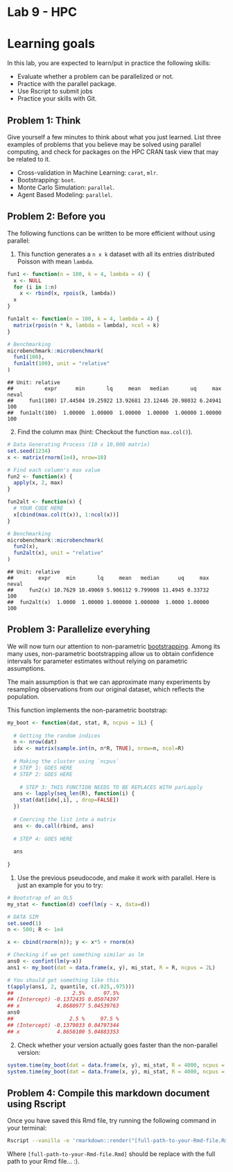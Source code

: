 Lab 9 - HPC
================

# Learning goals

In this lab, you are expected to learn/put in practice the following
skills:

  - Evaluate whether a problem can be parallelized or not.
  - Practice with the parallel package.
  - Use Rscript to submit jobs
  - Practice your skills with Git.

## Problem 1: Think

Give yourself a few minutes to think about what you just learned. List
three examples of problems that you believe may be solved using parallel
computing, and check for packages on the HPC CRAN task view that may be
related to it.

  - Cross-validation in Machine Learning: `carat`, `mlr`.
  - Bootstrapping: `boot`.
  - Monte Carlo Simulation: `parallel`.
  - Agent Based Modeling: `parallel`.

## Problem 2: Before you

The following functions can be written to be more efficient without
using parallel:

1.  This function generates a `n x k` dataset with all its entries
    distributed Poisson with mean `lambda`.

<!-- end list -->

``` r
fun1 <- function(n = 100, k = 4, lambda = 4) {
  x <- NULL
  for (i in 1:n)
    x <- rbind(x, rpois(k, lambda))
  x
}

fun1alt <- function(n = 100, k = 4, lambda = 4) {
  matrix(rpois(n * k, lambda = lambda), ncol = k)
}

# Benchmarking
microbenchmark::microbenchmark(
  fun1(100),
  fun1alt(100), unit = "relative"
)
```

    ## Unit: relative
    ##          expr      min       lq     mean   median       uq     max neval
    ##     fun1(100) 17.44504 19.25922 13.92681 23.12446 20.98032 6.24941   100
    ##  fun1alt(100)  1.00000  1.00000  1.00000  1.00000  1.00000 1.00000   100

2.  Find the column max (hint: Checkout the function `max.col()`).

<!-- end list -->

``` r
# Data Generating Process (10 x 10,000 matrix)
set.seed(1234)
x <- matrix(rnorm(1e4), nrow=10)

# Find each column's max value
fun2 <- function(x) {
  apply(x, 2, max)
}

fun2alt <- function(x) {
  # YOUR CODE HERE
  x[cbind(max.col(t(x)), 1:ncol(x))]
}

# Benchmarking
microbenchmark::microbenchmark(
  fun2(x),
  fun2alt(x), unit = "relative"
)
```

    ## Unit: relative
    ##        expr     min       lq     mean   median      uq     max neval
    ##     fun2(x) 10.7629 10.49069 5.906112 9.799008 11.4945 0.33732   100
    ##  fun2alt(x)  1.0000  1.00000 1.000000 1.000000  1.0000 1.00000   100

## Problem 3: Parallelize everyhing

We will now turn our attention to non-parametric
[bootstrapping](https://en.wikipedia.org/wiki/Bootstrapping_\(statistics\)).
Among its many uses, non-parametric bootstrapping allow us to obtain
confidence intervals for parameter estimates without relying on
parametric assumptions.

The main assumption is that we can approximate many experiments by
resampling observations from our original dataset, which reflects the
population.

This function implements the non-parametric bootstrap:

``` r
my_boot <- function(dat, stat, R, ncpus = 1L) {
  
  # Getting the random indices
  n <- nrow(dat)
  idx <- matrix(sample.int(n, n*R, TRUE), nrow=n, ncol=R)
 
  # Making the cluster using `ncpus`
  # STEP 1: GOES HERE
  # STEP 2: GOES HERE
  
    # STEP 3: THIS FUNCTION NEEDS TO BE REPLACES WITH parLapply
  ans <- lapply(seq_len(R), function(i) {
    stat(dat[idx[,i], , drop=FALSE])
  })
  
  # Coercing the list into a matrix
  ans <- do.call(rbind, ans)
  
  # STEP 4: GOES HERE
  
  ans
  
}
```

1.  Use the previous pseudocode, and make it work with parallel. Here is
    just an example for you to try:

<!-- end list -->

``` r
# Bootstrap of an OLS
my_stat <- function(d) coef(lm(y ~ x, data=d))

# DATA SIM
set.seed(1)
n <- 500; R <- 1e4

x <- cbind(rnorm(n)); y <- x*5 + rnorm(n)

# Checking if we get something similar as lm
ans0 <- confint(lm(y~x))
ans1 <- my_boot(dat = data.frame(x, y), mi_stat, R = R, ncpus = 2L)

# You should get something like this
t(apply(ans1, 2, quantile, c(.025,.975)))
##                   2.5%      97.5%
## (Intercept) -0.1372435 0.05074397
## x            4.8680977 5.04539763
ans0
##                  2.5 %     97.5 %
## (Intercept) -0.1379033 0.04797344
## x            4.8650100 5.04883353
```

2.  Check whether your version actually goes faster than the
    non-parallel version:

<!-- end list -->

``` r
system.time(my_boot(dat = data.frame(x, y), mi_stat, R = 4000, ncpus = 1L))
system.time(my_boot(dat = data.frame(x, y), mi_stat, R = 4000, ncpus = 2L))
```

## Problem 4: Compile this markdown document using Rscript

Once you have saved this Rmd file, try running the following command in
your terminal:

``` bash
Rscript --vanilla -e 'rmarkdown::render("[full-path-to-your-Rmd-file.Rmd]")' &
```

Where `[full-path-to-your-Rmd-file.Rmd]` should be replace with the full
path to your Rmd file… :).
